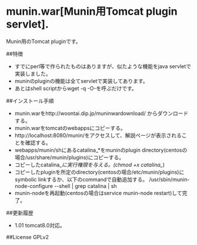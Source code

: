 # munin.war[Munin用Tomcat plugin servlet].
Munin用のTomcat pluginです。

##特徴
* すでにperl等で作られたものはありますが、似たような機能をjava servletで実装しました。<br/>
* muninのpluginの機能は全てservletで実装してあります。<br/>
* あとはshell scriptからwget -q -O-を呼ぶだけです。<br/>

##インストール手順
* munin.warをhttp://woontai.dip.jp/muninwardownload/ からダウンロードする。
* munin.warをtomcatのwebappsにコピーする。<br/>
* http://localhost:8080/munin/をアクセスして、解説ページが表示されることを確認する。
* webapps/munin/shにあるcatalina_*をmuninのplugin directory(centosの場合/usr/share/munin/plugins)にコピーする。
* コピーしたcatalina_*に実行権限を与える。(chmod +x catalina_*)
* コピーしたpluginを所定のdirectory(centosの場合/etc/munin/plugins)にsymbolic linkするか、以下のcommandで自動追加する。
/usr/sbin/munin-node-configure --shell | grep catalina | sh
* munin-nodeを再起動(centosの場合はservice munin-node restart)して完了。

##更新履歴
* 1.01 tomcat8.0対応。

##License
GPLv2
